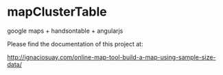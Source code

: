 # mapClusterTable
google maps + handsontable + angularjs

Please find the documentation of this project at:

http://ignaciosuay.com/online-map-tool-build-a-map-using-sample-size-data/
